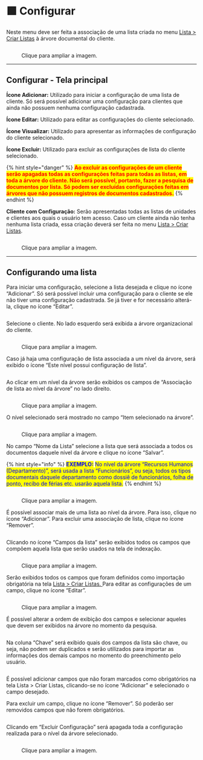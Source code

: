 # 🟩 Configurar

Neste menu deve ser feita a associação de uma lista criada no menu [Lista > Criar Listas](criar-listas.md) à árvore documental do cliente.   &#x20;

<figure><img src="../.gitbook/assets/lista02.png" alt=""><figcaption><p>Clique para ampliar a imagem.</p></figcaption></figure>

***

## Configurar - Tela principal

**Ícone Adicionar:** Utilizado para iniciar a configuração de uma lista de cliente. Só será possível adicionar uma configuração para clientes que ainda não possuem nenhuma configuração cadastrada.

**Ícone Editar:** Utilizado para editar as configurações do cliente selecionado.

**Ícone Visualizar:** Utilizado para apresentar as informações de configuração do cliente selecionado.&#x20;

**Ícone Excluir:** Utilizado para excluir as configurações de lista do cliente selecionado.

{% hint style="danger" %}
<mark style="color:red;">**Ao excluir as configurações de um cliente serão apagadas todas as configurações feitas para todas as listas, em toda a árvore do cliente. Não será possível, portanto, fazer a pesquisa de documentos por lista. Só podem ser excluídas configurações feitas em árvores que não possuem registros de documentos cadastrados.**</mark>
{% endhint %}

**Cliente com Configuração:** Serão apresentadas todas as listas de unidades e clientes aos quais o usuário tem acesso. Caso um cliente ainda não tenha nenhuma lista criada, essa criação deverá ser feita no menu [Lista > Criar Listas](criar-listas.md).

<figure><img src="../.gitbook/assets/lista16.png" alt=""><figcaption><p>Clique para ampliar a imagem.</p></figcaption></figure>

***

## Configurando uma lista

Para iniciar uma configuração, selecione a lista desejada e clique no ícone “Adicionar”. Só será possível incluir uma configuração para o cliente se ele não tiver uma configuração cadastrada. Se já tiver e for necessário alterá-la, clique no ícone “Editar”.

<figure><img src="../.gitbook/assets/lista17.png" alt=""><figcaption></figcaption></figure>

Selecione o cliente. No lado esquerdo será exibida a árvore organizacional do cliente.

<figure><img src="../.gitbook/assets/lista18.png" alt=""><figcaption><p>Clique para ampliar a imagem.</p></figcaption></figure>

Caso já haja uma configuração de lista associada a um nível da árvore, será exibido o ícone “Este nível possui configuração de lista”.

<figure><img src="../.gitbook/assets/lista19.png" alt=""><figcaption></figcaption></figure>

Ao clicar em um nível da árvore serão exibidos os campos de “Associação de lista ao nível da árvore” no lado direito.

<figure><img src="../.gitbook/assets/lista20.png" alt=""><figcaption><p>Clique para ampliar a imagem.</p></figcaption></figure>

O nível selecionado será mostrado no campo “Item selecionado na árvore”.

<figure><img src="../.gitbook/assets/lista21.png" alt=""><figcaption><p>Clique para ampliar a imagem.</p></figcaption></figure>

No campo “Nome da Lista” selecione a lista que será associada a todos os documentos daquele nível da árvore e clique no ícone “Salvar”.

{% hint style="info" %}
<mark style="color:blue;">**EXEMPLO:**</mark> <mark style="color:blue;"></mark><mark style="color:blue;">No nível da árvore “Recursos Humanos (Departamento)”, será usada a lista “Funcionários”, ou seja, todos os tipos documentais daquele departamento como dossiê de funcionários, folha de ponto, recibo de férias etc. usarão aquela lista.</mark>
{% endhint %}

<figure><img src="../.gitbook/assets/lista22.png" alt=""><figcaption><p>Clique para ampliar a imagem.</p></figcaption></figure>

É possível associar mais de uma lista ao nível da árvore. Para isso, clique no ícone “Adicionar”. Para excluir uma associação de lista, clique no ícone “Remover”.

<figure><img src="../.gitbook/assets/lista23.png" alt=""><figcaption></figcaption></figure>

Clicando no ícone “Campos da lista” serão exibidos todos os campos que compõem aquela lista que serão usados na tela de indexação.

<figure><img src="../.gitbook/assets/lista24.png" alt=""><figcaption><p>Clique para ampliar a imagem.</p></figcaption></figure>

Serão exibidos todos os campos que foram definidos como importação obrigatória na tela [Lista > Criar Listas. ](criar-listas.md)Para editar as configurações de um campo, clique no ícone “Editar”.

<figure><img src="../.gitbook/assets/lista25.png" alt=""><figcaption><p>Clique para ampliar a imagem.</p></figcaption></figure>

É possível alterar a ordem de exibição dos campos e selecionar aqueles que devem ser exibidos na árvore no momento da pesquisa.

<figure><img src="../.gitbook/assets/lista26.png" alt=""><figcaption></figcaption></figure>

Na coluna “Chave” será exibido quais dos campos da lista são chave, ou seja, não podem ser duplicados e serão utilizados para importar as informações dos demais campos no momento do preenchimento pelo usuário.

<figure><img src="../.gitbook/assets/lista27.png" alt=""><figcaption></figcaption></figure>

É possível adicionar campos que não foram marcados como obrigatórios na tela Lista > Criar Listas, clicando-se no ícone “Adicionar” e selecionado o campo desejado.

Para excluir um campo, clique no ícone “Remover”. Só poderão ser removidos campos que não forem obrigatórios.

<figure><img src="../.gitbook/assets/lista23.png" alt=""><figcaption></figcaption></figure>

Clicando em “Excluir Configuração” será apagada toda a configuração realizada para o nível da árvore selecionado.

<figure><img src="../.gitbook/assets/lista28.png" alt=""><figcaption><p>Clique para ampliar a imagem.</p></figcaption></figure>

